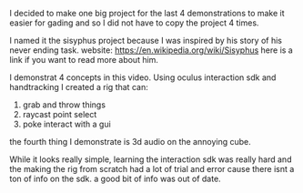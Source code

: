 I decided to make one big project for the last 4 demonstrations to make it easier for gading and so I did not have to copy the project 4 times.

I named it the sisyphus project because I was inspired by his story of his never ending task.
website: https://en.wikipedia.org/wiki/Sisyphus
here is a link if you want to read more about him.

I demonstrat 4 concepts in this video.
Using oculus interaction sdk and handtracking I created a rig that can:
1. grab and throw things
2. raycast point select
3. poke interact with a gui

the fourth thing I demonstrate is 3d audio on the annoying cube.

While it looks really simple, learning the interaction sdk was really hard and the making the rig from scratch had a lot of trial and error cause there isnt a ton of info on the sdk. a good bit of info was out of date. 
